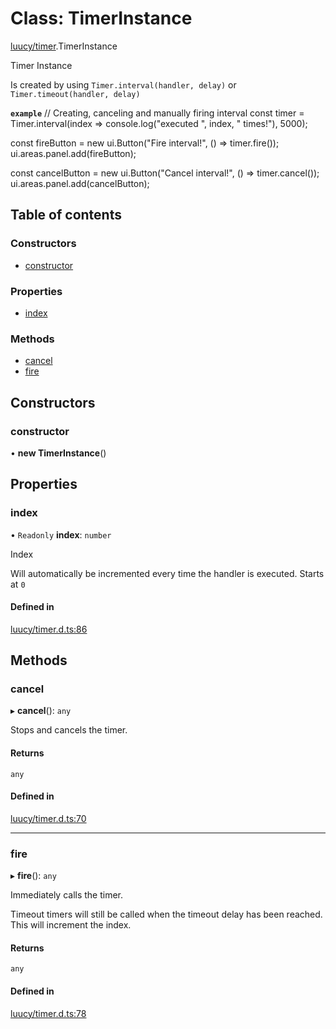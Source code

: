# Class: TimerInstance

[luucy/timer](../modules/luucy_timer.md).TimerInstance

Timer Instance

Is created by using `Timer.interval(handler, delay)` or `Timer.timeout(handler, delay)`

**`example`**
//  Creating, canceling and manually firing interval
const timer = Timer.interval(index => console.log("executed ", index, " times!"), 5000);

const fireButton = new ui.Button("Fire interval!", () => timer.fire());
ui.areas.panel.add(fireButton);

const cancelButton = new ui.Button("Cancel interval!", () => timer.cancel());
ui.areas.panel.add(cancelButton);

## Table of contents

### Constructors

- [constructor](luucy_timer.TimerInstance.md#constructor)

### Properties

- [index](luucy_timer.TimerInstance.md#index)

### Methods

- [cancel](luucy_timer.TimerInstance.md#cancel)
- [fire](luucy_timer.TimerInstance.md#fire)

## Constructors

### constructor

• **new TimerInstance**()

## Properties

### index

• `Readonly` **index**: `number`

Index

Will automatically be incremented every time the handler is executed.
Starts at `0`

#### Defined in

[luucy/timer.d.ts:86](https://github.com/luucyadmin/luucy-types/blob/5fee54b/luucy/timer.d.ts#L86)

## Methods

### cancel

▸ **cancel**(): `any`

Stops and cancels the timer.

#### Returns

`any`

#### Defined in

[luucy/timer.d.ts:70](https://github.com/luucyadmin/luucy-types/blob/5fee54b/luucy/timer.d.ts#L70)

___

### fire

▸ **fire**(): `any`

Immediately calls the timer.

Timeout timers will still be called when the timeout delay has been reached.
This will increment the index.

#### Returns

`any`

#### Defined in

[luucy/timer.d.ts:78](https://github.com/luucyadmin/luucy-types/blob/5fee54b/luucy/timer.d.ts#L78)
